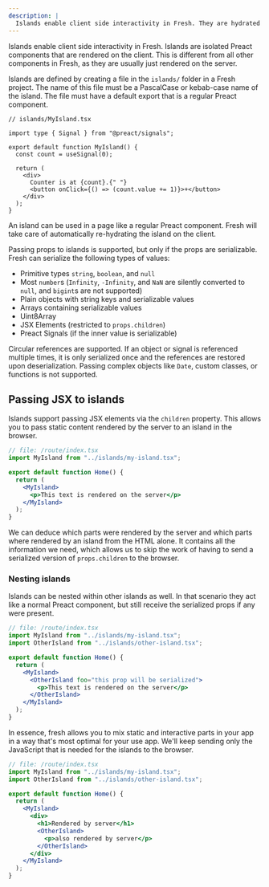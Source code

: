 ```yaml
---
description: |
  Islands enable client side interactivity in Fresh. They are hydrated on the client in addition to being rendered on the server.
---
```


Islands enable client side interactivity in Fresh. Islands are isolated Preact
components that are rendered on the client. This is different from all other
components in Fresh, as they are usually just rendered on the server.

Islands are defined by creating a file in the `islands/` folder in a Fresh
project. The name of this file must be a PascalCase or kebab-case name of the
island. The file must have a default export that is a regular Preact component.

```tsx
// islands/MyIsland.tsx

import type { Signal } from "@preact/signals";

export default function MyIsland() {
  const count = useSignal(0);

  return (
    <div>
      Counter is at {count}.{" "}
      <button onClick={() => (count.value += 1)}>+</button>
    </div>
  );
}
```

An island can be used in a page like a regular Preact component. Fresh will take
care of automatically re-hydrating the island on the client.

Passing props to islands is supported, but only if the props are serializable.
Fresh can serialize the following types of values:

- Primitive types `string`, `boolean`, and `null`
- Most `number`s (`Infinity`, `-Infinity`, and `NaN` are silently converted to
  `null`, and `bigint`s are not supported)
- Plain objects with string keys and serializable values
- Arrays containing serializable values
- Uint8Array
- JSX Elements (restricted to `props.children`)
- Preact Signals (if the inner value is serializable)

Circular references are supported. If an object or signal is referenced multiple
times, it is only serialized once and the references are restored upon
deserialization. Passing complex objects like `Date`, custom classes, or
functions is not supported.

## Passing JSX to islands

Islands support passing JSX elements via the `children` property. This allows
you to pass static content rendered by the server to an island in the browser.

```jsx
// file: /route/index.tsx
import MyIsland from "../islands/my-island.tsx";

export default function Home() {
  return (
    <MyIsland>
      <p>This text is rendered on the server</p>
    </MyIsland>
  );
}
```

We can deduce which parts were rendered by the server and which parts where
rendered by an island from the HTML alone. It contains all the information we
need, which allows us to skip the work of having to send a serialized version of
`props.children` to the browser.

### Nesting islands

Islands can be nested within other islands as well. In that scenario they act
like a normal Preact component, but still receive the serialized props if any
were present.

```jsx
// file: /route/index.tsx
import MyIsland from "../islands/my-island.tsx";
import OtherIsland from "../islands/other-island.tsx";

export default function Home() {
  return (
    <MyIsland>
      <OtherIsland foo="this prop will be serialized">
        <p>This text is rendered on the server</p>
      </OtherIsland>
    </MyIsland>
  );
}
```

In essence, fresh allows you to mix static and interactive parts in your app in
a way that's most optimal for your use app. We'll keep sending only the
JavaScript that is needed for the islands to the browser.

```jsx
// file: /route/index.tsx
import MyIsland from "../islands/my-island.tsx";
import OtherIsland from "../islands/other-island.tsx";

export default function Home() {
  return (
    <MyIsland>
      <div>
        <h1>Rendered by server</h1>
        <OtherIsland>
          <p>also rendered by server</p>
        </OtherIsland>
      </div>
    </MyIsland>
  );
}
```
